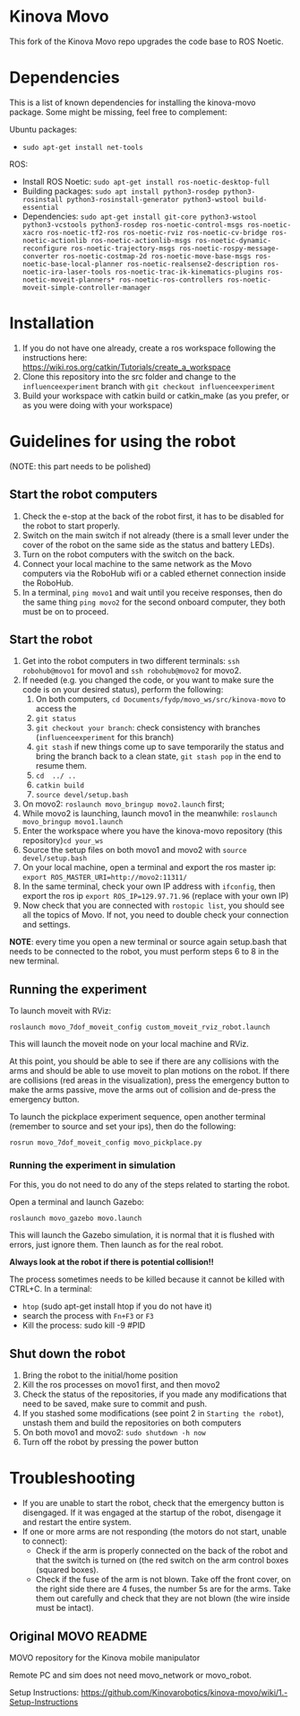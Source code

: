 # Kinova Movo

This fork of the Kinova Movo repo upgrades the code base to ROS Noetic.

# Dependencies
This is a list of known dependencies for installing the kinova-movo package. Some might be missing, feel free to complement:

Ubuntu packages:
- `sudo apt-get install net-tools`

ROS:

- Install ROS Noetic: `sudo apt-get install ros-noetic-desktop-full`
- Building packages: `sudo apt install python3-rosdep python3-rosinstall python3-rosinstall-generator python3-wstool build-essential`
- Dependencies: `sudo apt-get install git-core python3-wstool python3-vcstools python3-rosdep ros-noetic-control-msgs ros-noetic-xacro ros-noetic-tf2-ros ros-noetic-rviz ros-noetic-cv-bridge ros-noetic-actionlib ros-noetic-actionlib-msgs ros-noetic-dynamic-reconfigure ros-noetic-trajectory-msgs ros-noetic-rospy-message-converter ros-noetic-costmap-2d ros-noetic-move-base-msgs ros-noetic-base-local-planner ros-noetic-realsense2-description ros-noetic-ira-laser-tools ros-noetic-trac-ik-kinematics-plugins ros-noetic-moveit-planners* ros-noetic-ros-controllers ros-noetic-moveit-simple-controller-manager`


# Installation

1. If you do not have one already, create a ros workspace following the instructions here: https://wiki.ros.org/catkin/Tutorials/create_a_workspace
2. Clone this repository into the src folder and change to the `influenceexperiment` branch with `git checkout influenceexperiment`
3. Build your workspace with catkin build or catkin_make (as you prefer, or as you were doing with your workspace)

# Guidelines for using the robot
(NOTE: this part needs to be polished)

## Start the robot computers 
1. Check the e-stop at the back of the robot first, it has to be disabled for the robot to start properly.
2. Switch on the main switch if not already (there is a small lever under the cover of the robot on the same side as the status and battery LEDs).
3. Turn on the robot computers with the switch on the back.
4. Connect your local machine to the same network as the Movo computers via the RoboHub wifi or a cabled ethernet connection inside the RoboHub.
5. In a terminal, `ping movo1` and wait until you receive responses, then do the same thing `ping movo2` for the second onboard computer, they both must be on to proceed.

## Start the robot
1. Get into the robot computers in two different terminals: `ssh robohub@movo1` for movo1 and `ssh robohub@movo2` for movo2. 
2. If needed (e.g. you changed the code, or you want to make sure the code is on your desired status), perform the following:
    1. On both computers, `cd Documents/fydp/movo_ws/src/kinova-movo` to access the  
    2. `git status` 
    3. `git checkout your branch`: check consistency with branches (`influenceexperiment` for this branch) 
    4. `git stash` if new things come up to save temporarily the status and bring the branch back to a clean state, `git stash pop` in the end to resume them.
    5. `cd  ../ ..`
    6. `catkin build` 
    7. `source devel/setup.bash` 
3. On movo2: `roslaunch movo_bringup movo2.launch` first;
4. While movo2 is launching, launch movo1 in the meanwhile: `roslaunch movo_bringup movo1.launch` 
5. Enter the workspace where you have the kinova-movo repository (this repository)`cd your_ws` 
6. Source the setup files on both movo1 and movo2 with `source devel/setup.bash`
7. On your local machine, open a terminal and export the ros master ip: `export ROS_MASTER_URI=http://movo2:11311/`
8. In the same terminal, check your own IP address with `ifconfig`, then export the ros ip `export ROS_IP=129.97.71.96` (replace with your own IP)
9. Now check that you are connected with `rostopic list`, you should see all the topics of Movo. If not, you need to double check your connection and settings.

**NOTE**: every time you open a new terminal or source again setup.bash that needs to be connected to the robot, you must perform steps 6 to 8 in the new terminal.

## Running the experiment
To launch moveit with RViz:
```
roslaunch movo_7dof_moveit_config custom_moveit_rviz_robot.launch
```
This will launch the moveit node on your local machine and RViz.

At this point, you should be able to see if there are any collisions with the arms and should be able to use moveit to plan motions on the robot. If there are collisions (red areas in the visualization), press the emergency button to make the arms passive, move the arms out of collision and de-press the emergency button.

To launch the pickplace experiment sequence, open another terminal (remember to source and set your ips), then do the following:
```
rosrun movo_7dof_moveit_config movo_pickplace.py
```

### Running the experiment in simulation
For this, you do not need to do any of the steps related to starting the robot.

Open a terminal and launch Gazebo:
```
roslaunch movo_gazebo movo.launch
```
This will launch the Gazebo simulation, it is normal that it is flushed with errors, just ignore them.
Then launch as for the real robot.

**Always look at the robot if there is potential collision!!**

The process sometimes needs to be killed because it cannot be killed with CTRL+C. In a terminal:
- `htop` (sudo apt-get install htop if you do not have it)
- search the process with `Fn+F3` or `F3`
- Kill the process: sudo kill -9 #PID 

## Shut down the robot
1. Bring the robot to the initial/home position 
2. Kill the ros processes on movo1 first, and then movo2 
3. Check the status of the repositories, if you made any modifications that need to be saved, make sure to commit and push.
4. If you stashed some modifications (see point 2 in `Starting the robot`), unstash them and build the repositories on both computers
5. On both movo1 and movo2: `sudo shutdown -h now`
6. Turn off the robot by pressing the power button

# Troubleshooting
- If you are unable to start the robot, check that the emergency button is disengaged. If it was engaged at the startup of the robot, disengage it and restart the entire system.
- If one or more arms are not responding (the motors do not start, unable to connect):
    - Check if the arm is properly connected on the back of the robot and that the switch is turned on (the red switch on the arm control boxes (squared boxes).
    - Check if the fuse of the arm is not blown. Take off the front cover, on the right side there are 4 fuses, the number 5s are for the arms. Take them out carefully and check that they are not blown (the wire inside must be intact).
      
## Original MOVO README
MOVO repository for the Kinova mobile manipulator

Remote PC and sim does not need movo_network or movo_robot.

Setup Instructions: https://github.com/Kinovarobotics/kinova-movo/wiki/1.-Setup-Instructions
